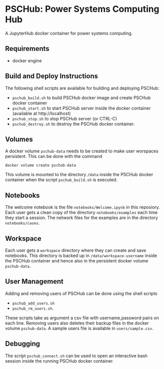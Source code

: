 # PSCHub: Power Systems Computing Hub

A JupyterHub docker container for power systems computing.

## Requirements

* docker engine

## Build and Deploy Instructions

The following shell scripts are available for building and deploying PSCHub:

* `pschub_build.sh` to build PSCHub docker image and create PSCHub docker container
* `pschub_start.sh` to start PSCHub server inside the docker container (available at http://localhost)
* `pschub_stop.sh` to stop PSCHub server (or CTRL-C)
* `pschub_destroy.sh` to destroy the PSCHub docker container.

## Volumes

A docker volume `pschub-data` needs to be created to make user worspaces persistent. This can be done with the command

```
docker volume create pschub-data
```

This volume is mounted to the directory `/data` inside the PSCHub docker container when the script ``pschub_build.sh`` is executed.

## Notebooks

The welcome notebook is the file `notebooks/Welcome.ipynb` in this reposiory. Each user gets a clean copy of the directory `notebooks/examples` each time they start a session. The network files for the examples are in the directory `notebooks/cases`.

## Workspace

Each user gets a `workspace` directory where they can create and save notebooks. This directory is backed up in `/data/workspace-username` inside the PSCHub container and hence also in the persistent docker volume `pschub-data`.

## User Management

Adding and removing users of PSCHub can be done using the shell scripts

* `pschub_add_users.sh`
* `pschub_rm_users.sh`.

These scripts take as argument a csv file with username,password pairs on each line. Removing users also deletes their backup files in the docker volume `pschub-data`. A sample users file is available in `users/sample.csv`.

## Debugging

The script `pschub_connect.sh` can be used to open an interactive bash session inside the running PSCHub docker container.
